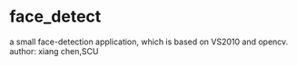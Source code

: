 # face_detect
a small face-detection application, which is based on VS2010 and opencv.
author: xiang chen,SCU
